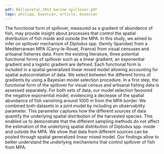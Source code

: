 ```yaml
---
pdf: Bellieretal_2013_marine spillover.pdf
tags: philipp, bayesian, article, bayesian
---
```

The functional form of spillover, measured as a gradient of abundance of fish, may provide insight about processes that control the spatial distribution of fish inside and outside the MPA. In this study, we aimed to infer on spillover mechanism of *Diplodus* spp. (family Sparidae) from a Mediterranean MPA (Carry-le-Rouet, France) from visual censuses and artisanal fisheries data. From the existing literature, three potential functional forms of spillover such as a linear gradient, an exponential gradient and a logistic gradient are defined. Each functional form is included in a spatial generalized linear mixed model allowing accounting for spatial autocorrelation of data. We select between the different forms of gradients by using a Bayesian model selection procedure. In a first step, the functional form of the spillover for visual census and artisanal fishing data is assessed separately. For both sets of data, our model selection favoured the negative exponential model, evidencing a decrease of the spatial abundance of fish vanishing around 1000 m from the MPA border. We combined both datasets in a joint model by including an observability parameter. This parameter captures how the different sources of data quantify the underlying spatial distribution of the harvested species. This enabled us to demonstrate that the different sampling methods do not affect the estimation of the underlying spatial distribution of Diplodus spp. inside and outside the MPA. We show that data from different sources can be pooled through spatial generalized linear mixed model. Our findings allow to better understand the underlying mechanisms that control spillover of fish from MPA.
